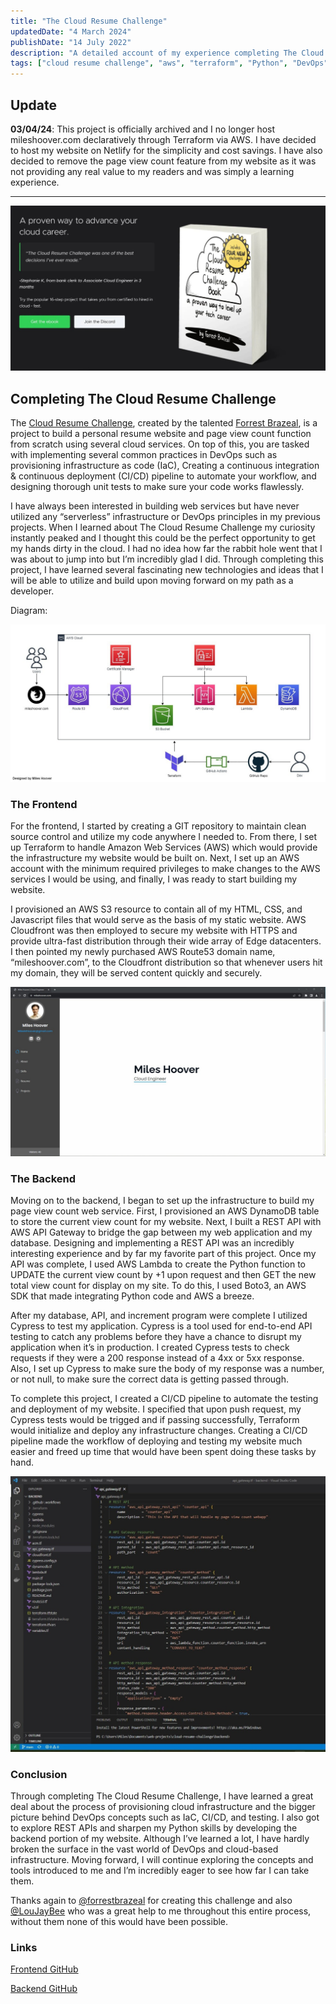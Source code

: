 ```yaml
---
title: "The Cloud Resume Challenge"
updatedDate: "4 March 2024"
publishDate: "14 July 2022"
description: "A detailed account of my experience completing The Cloud Resume Challenge"
tags: ["cloud resume challenge", "aws", "terraform", "Python", "DevOps"]
---
```


## Update

**03/04/24**: This project is officially archived and I no longer host mileshoover.com declaratively through Terraform via AWS. I have decided to host my website on Netlify for the simplicity and cost savings. I have also decided to remove the page view count feature from my website as it was not providing any real value to my readers and was simply a learning experience.

---

![Cloud Resume Challenge](./crc.jpg)

## Completing The Cloud Resume Challenge

The [Cloud Resume Challenge](https://cloudresumechallenge.dev/), created by the talented [Forrest Brazeal](https://www.linkedin.com/in/forrestbrazeal/?lipi=urn%3Ali%3Apage%3Ad_flagship3_publishing_post_edit%3BuwbroVATRBypN2JvUa2DDw%3D%3D), is a project to build a personal resume website and page view count function from scratch using several cloud services. On top of this, you are tasked with implementing several common practices in DevOps such as provisioning infrastructure as code (IaC), Creating a continuous integration & continuous deployment (CI/CD) pipeline to automate your workflow, and designing thorough unit tests to make sure your code works flawlessly.

I have always been interested in building web services but have never utilized any “serverless” infrastructure or DevOps principles in my previous projects. When I learned about The Cloud Resume Challenge my curiosity instantly peaked and I thought this could be the perfect opportunity to get my hands dirty in the cloud. I had no idea how far the rabbit hole went that I was about to jump into but I’m incredibly glad I did. Through completing this project, I have learned several fascinating new technologies and ideas that I will be able to utilize and build upon moving forward on my path as a developer.

Diagram:

![Cloud Resume Challenge Diagram](./crc-diagram.jpg)

### The Frontend

For the frontend, I started by creating a GIT repository to maintain clean source control and utilize my code anywhere I needed to. From there, I set up Terraform to handle Amazon Web Services (AWS) which would provide the infrastructure my website would be built on. Next, I set up an AWS account with the minimum required privileges to make changes to the AWS services I would be using, and finally, I was ready to start building my website.

I provisioned an AWS S3 resource to contain all of my HTML, CSS, and Javascript files that would serve as the basis of my static website. AWS Cloudfront was then employed to secure my website with HTTPS and provide ultra-fast distribution through their wide array of Edge datacenters. I then pointed my newly purchased AWS Route53 domain name, “mileshoover.com”, to the Cloudfront distribution so that whenever users hit my domain, they will be served content quickly and securely.

![Cloud Resume Challenge Frontend](./crc-site.jpg)

### The Backend

Moving on to the backend, I began to set up the infrastructure to build my page view count web service. First, I provisioned an AWS DynamoDB table to store the current view count for my website. Next, I built a REST API with AWS API Gateway to bridge the gap between my web application and my database. Designing and implementing a REST API was an incredibly interesting experience and by far my favorite part of this project. Once my API was complete, I used AWS Lambda to create the Python function to UPDATE the current view count by +1 upon request and then GET the new total view count for display on my site. To do this, I used Boto3, an AWS SDK that made integrating Python code and AWS a breeze.

After my database, API, and increment program were complete I utilized Cypress to test my application. Cypress is a tool used for end-to-end API testing to catch any problems before they have a chance to disrupt my application when it’s in production. I created Cypress tests to check requests if they were a 200 response instead of a 4xx or 5xx response. Also, I set up Cypress to make sure the body of my response was a number, or not null, to make sure the correct data is getting passed through.

To complete this project, I created a CI/CD pipeline to automate the testing and deployment of my website. I specified that upon push request, my Cypress tests would be trigged and if passing successfully, Terraform would initialize and deploy any infrastructure changes. Creating a CI/CD pipeline made the workflow of deploying and testing my website much easier and freed up time that would have been spent doing these tasks by hand.

![Cloud Resume Challenge Backend](./crc-code.jpg)

### Conclusion

Through completing The Cloud Resume Challenge, I have learned a great deal about the process of provisioning cloud infrastructure and the bigger picture behind DevOps concepts such as IaC, CI/CD, and testing. I also got to explore REST APIs and sharpen my Python skills by developing the backend portion of my website. Although I’ve learned a lot, I have hardly broken the surface in the vast world of DevOps and cloud-based infrastructure. Moving forward, I will continue exploring the concepts and tools introduced to me and I’m incredibly eager to see how far I can take them.

Thanks again to [@forrestbrazeal](https://www.linkedin.com/in/forrestbrazeal/?lipi=urn%3Ali%3Apage%3Ad_flagship3_publishing_post_edit%3BuwbroVATRBypN2JvUa2DDw%3D%3D) for creating this challenge and also [@LouJayBee](https://www.linkedin.com/in/loujaybee/?lipi=urn%3Ali%3Apage%3Ad_flagship3_publishing_post_edit%3BuwbroVATRBypN2JvUa2DDw%3D%3D) who was a great help to me throughout this entire process, without them none of this would have been possible.

### Links

[Frontend GitHub](https://github.com/MilesHoover/CRC-Frontend)

[Backend GitHub](https://github.com/MilesHoover/CRC-Backend)
